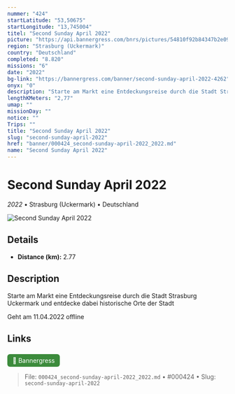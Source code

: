 ```yaml
---
nummer: "424"
startLatitude: "53,50675"
startLongitude: "13,745004"
titel: "Second Sunday April 2022"
picture: "https://api.bannergress.com/bnrs/pictures/54810f92b84347b2e09a8ab6c3016249"
region: "Strasburg (Uckermark)"
country: "Deutschland"
completed: "8.820"
missions: "6"
date: "2022"
bg-link: "https://bannergress.com/banner/second-sunday-april-2022-4262"
onyx: "0"
description: "Starte am Markt eine Entdeckungsreise durch die Stadt Strasburg Uckermark und entdecke dabei historische Orte der Stadt\n\nGeht am 11.04.2022 offline"
lengthKMeters: "2,77"
umap: ""
missionDay: ""
notice: ""
Trips: ""
title: "Second Sunday April 2022"
slug: "second-sunday-april-2022"
href: "banner/000424_second-sunday-april-2022_2022.md"
name: "Second Sunday April 2022"
---
```

# Second Sunday April 2022

*2022* • Strasburg (Uckermark) • Deutschland

![Second Sunday April 2022](https://api.bannergress.com/bnrs/pictures/54810f92b84347b2e09a8ab6c3016249)



## Details
- **Distance (km):** 2.77






## Description
Starte am Markt eine Entdeckungsreise durch die Stadt Strasburg Uckermark und entdecke dabei historische Orte der Stadt

Geht am 11.04.2022 offline



## Links
<a href="https://bannergress.com/banner/second-sunday-april-2022-4262" style="display:inline-block;margin:6px 8px 0 0;padding:6px 12px;background:#3c8b3c;color:#fff;text-decoration:none;border-radius:6px;">🔗 Bannergress</a>




> File: `000424_second-sunday-april-2022_2022.md` • #000424 • Slug: `second-sunday-april-2022`
